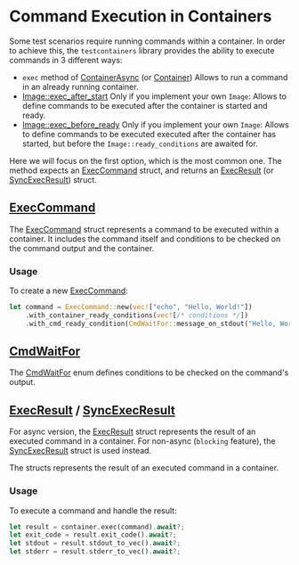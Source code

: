 
# Command Execution in Containers

Some test scenarios require running commands within a container.
In order to achieve this, the `testcontainers` library provides the ability to execute commands in 3 different ways:
- `exec` method of [ContainerAsync] (or [Container]) 
Allows to run a command in an already running container.
- [Image::exec_after_start](https://docs.rs/testcontainers/latest/testcontainers/core/trait.Image.html#method.exec_after_start)
Only if you implement your own `Image`: Allows to define commands to be executed after the container is started and ready.
- [Image::exec_before_ready](https://docs.rs/testcontainers/latest/testcontainers/core/trait.Image.html#method.exec_before_ready)
Only if you implement your own `Image`: Allows to define commands to be executed executed after 
the container has started, but before the `Image::ready_conditions` are awaited for.


Here we will focus on the first option, which is the most common one.
The method expects an [ExecCommand] struct, and returns an [ExecResult] (or [SyncExecResult]) struct.

## [ExecCommand]

The [ExecCommand] struct represents a command to be executed within a container.
It includes the command itself and conditions to be checked
on the command output and the container.

### Usage

To create a new [ExecCommand]:

```rust
let command = ExecCommand::new(vec!["echo", "Hello, World!"])
    .with_container_ready_conditions(vec![/* conditions */])
    .with_cmd_ready_condition(CmdWaitFor::message_on_stdout("Hello, World!"));
```

## [CmdWaitFor]

The [CmdWaitFor] enum defines conditions to be checked on the command's output.


## [ExecResult] / [SyncExecResult]

For async version, the [ExecResult] struct represents the result of an executed command in a container.
For non-async (`blocking` feature), the [SyncExecResult] struct is used instead.

The structs represents the result of an executed command in a container.

### Usage

To execute a command and handle the result:

```rust
let result = container.exec(command).await?;
let exit_code = result.exit_code().await?;
let stdout = result.stdout_to_vec().await?;
let stderr = result.stderr_to_vec().await?;
```

[Container]: https://docs.rs/testcontainers/latest/testcontainers/core/struct.Container.html
[ContainerAsync]: https://docs.rs/testcontainers/latest/testcontainers/core/struct.ContainerAsync.html
[ExecCommand]: https://docs.rs/testcontainers/latest/testcontainers/core/struct.ExecCommand.html
[CmdWaitFor]: https://docs.rs/testcontainers/latest/testcontainers/core/enum.CmdWaitFor.html
[ExecResult]: https://docs.rs/testcontainers/latest/testcontainers/core/struct.ExecResult.html
[SyncExecResult]: https://docs.rs/testcontainers/latest/testcontainers/core/struct.SyncExecResult.html
